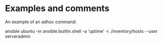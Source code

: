 # Examples and comments

An example of an adhoc command:

 ansible ubuntu -m ansible.builtin.shell -a 'uptime' -i ./inventory/hosts --user serveradmin
